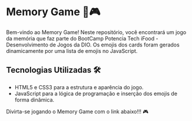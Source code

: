 # Memory Game 🧠🎮

Bem-vindo ao Memory Game! Neste repositório, você encontrará um jogo da memória que faz parte do BootCamp Potencia Tech iFood - Desenvolvimento de Jogos da DIO. Os emojis dos cards foram gerados dinamicamente por uma lista de emojis no JavaScript.

## Tecnologias Utilizadas 🛠️

- HTML5 e CSS3 para a estrutura e aparência do jogo.
- JavaScript para a lógica de programação e inserção dos emojis de forma dinâmica.

Divirta-se jogando o Memory Game com o link abaixo!!! 🎮

